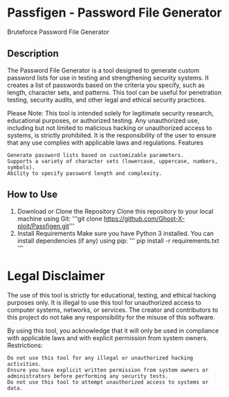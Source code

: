 # Passfigen - Password File Generator
Bruteforce Password File Generator

## Description

The Password File Generator is a tool designed to generate custom password lists for use in testing and strengthening security systems. It creates a list of passwords based on the criteria you specify, such as length, character sets, and patterns. This tool can be useful for penetration testing, security audits, and other legal and ethical security practices.

Please Note: This tool is intended solely for legitimate security research, educational purposes, or authorized testing. Any unauthorized use, including but not limited to malicious hacking or unauthorized access to systems, is strictly prohibited. It is the responsibility of the user to ensure that any use complies with applicable laws and regulations.
Features

    Generate password lists based on customizable parameters.
    Supports a variety of character sets (lowercase, uppercase, numbers, symbols).
    Ability to specify password length and complexity.

## How to Use

1. Download or Clone the Repository Clone this repository to your local machine using Git:
    '''git clone https://github.com/Ghost-X-ploit/Passfigen.git'''
2. Install Requirements Make sure you have Python 3 installed. You can install dependencies (if any) using pip:
    '''
   pip install -r requirements.txt
   '''



# Legal Disclaimer

The use of this tool is strictly for educational, testing, and ethical hacking purposes only. It is illegal to use this tool for unauthorized access to computer systems, networks, or services. The creator and contributors to this project do not take any responsibility for the misuse of this software.

By using this tool, you acknowledge that it will only be used in compliance with applicable laws and with explicit permission from system owners.
Restrictions:

    Do not use this tool for any illegal or unauthorized hacking activities.
    Ensure you have explicit written permission from system owners or administrators before performing any security tests.
    Do not use this tool to attempt unauthorized access to systems or data.

